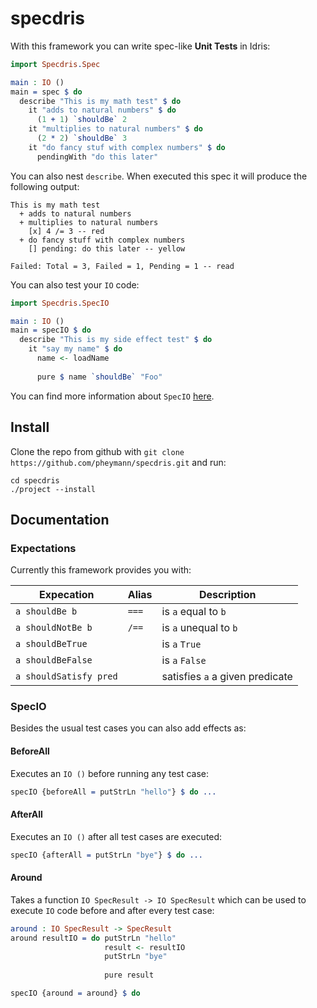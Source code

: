 # specdris
With this framework you can write spec-like **Unit Tests** in Idris:

```Idris
import Specdris.Spec

main : IO ()
main = spec $ do
  describe "This is my math test" $ do
    it "adds to natural numbers" $ do
      (1 + 1) `shouldBe` 2
    it "multiplies to natural numbers" $ do
      (2 * 2) `shouldBe` 3
    it "do fancy stuf with complex numbers" $ do
      pendingWith "do this later"
```
You can also nest `describe`. When executed this spec it will produce the following output:

```
This is my math test
  + adds to natural numbers
  + multiplies to natural numbers
    [x] 4 /= 3 -- red
  + do fancy stuff with complex numbers
    [] pending: do this later -- yellow
    
Failed: Total = 3, Failed = 1, Pending = 1 -- read
```

You can also test your `IO` code:

```Idris
import Specdris.SpecIO

main : IO ()
main = specIO $ do
  describe "This is my side effect test" $ do
    it "say my name" $ do
      name <- loadName
      
      pure $ name `shouldBe` "Foo"
```

You can find more information about `SpecIO` [here](#specio).

## Install
Clone the repo from github with `git clone https://github.com/pheymann/specdris.git` and run:

```
cd specdris
./project --install
```

## Documentation
### Expectations
Currently this framework provides you with:

|Expecation|Alias|Description|
|----------|-----|-----------|
|`a shouldBe b`|`===`|is `a` equal to `b`|
|`a shouldNotBe b`|`/==`|is `a` unequal to `b`|
|`a shouldBeTrue`| |is `a` `True`|
|`a shouldBeFalse` | | is `a` `False`|
|`a shouldSatisfy pred`| | satisfies `a` a given predicate|

### SpecIO
Besides the usual test cases you can also add effects as:

#### BeforeAll
Executes an `IO ()` before running any test case:

```Idris
specIO {beforeAll = putStrLn "hello"} $ do ...
```

#### AfterAll
Executes an `IO ()` after all test cases are executed:

```Idris
specIO {afterAll = putStrLn "bye"} $ do ...
```

#### Around
Takes a function `IO SpecResult -> IO SpecResult` which can be used to execute `IO` code
before and after every test case:

```Idris
around : IO SpecResult -> SpecResult
around resultIO = do putStrLn "hello"
                     result <- resultIO
                     putStrLn "bye"
                     
                     pure result

specIO {around = around} $ do
```
